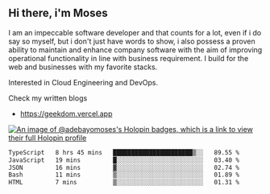 ## Hi there, i'm Moses

I am an impeccable software developer and that counts for a lot, even if i do say so myself, but i don't just have words to show, i also possess a proven ability to maintain and enhance company software with the aim of improving operational functionality in line with business requirement. I build for the web and businesses with my favorite stacks.

Interested in Cloud Engineering and DevOps.

Check my written blogs
- https://geekdom.vercel.app

[![An image of @adebayomoses's Holopin badges, which is a link to view their full Holopin profile](https://holopin.me/adebayomoses)](https://holopin.io/@adebayomoses)

<!--START_SECTION:waka-->

```txt
TypeScript   8 hrs 45 mins   ██████████████████████▒░░   89.55 %
JavaScript   19 mins         █░░░░░░░░░░░░░░░░░░░░░░░░   03.40 %
JSON         16 mins         ▓░░░░░░░░░░░░░░░░░░░░░░░░   02.74 %
Bash         11 mins         ▒░░░░░░░░░░░░░░░░░░░░░░░░   01.89 %
HTML         7 mins          ▒░░░░░░░░░░░░░░░░░░░░░░░░   01.31 %
```

<!--END_SECTION:waka-->
